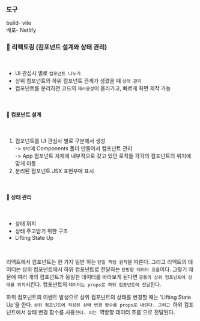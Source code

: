 ### 도구
build- vite<br>
배포- Netlify

### 📅 리팩토링 (컴포넌트 설계와 상태 관리)
<br>

- UI 관심사 별로 `컴포넌트 나누기`<br>
- 상위 컴포넌트와 하위 컴포넌트 관계가 생겼을 때 `상태 관리`<br>
- 컴포넌트를 분리하면 코드의 `재사용성`이 올라가고, 빠르게 화면 제작 가능
<br>

#### 🚀 컴포넌트 설계
<br>

1. 컴포넌트를 UI 관심사 별로 구분해서 생성<br>
-> src에 Components 폴더 만들어서 컴포넌트 관리<br>
-> App 컴포넌트 자체에 내부적으로 갖고 있던 로직들 각각의 컴포넌트의 위치에 맞게 이동<br>
2. 분리된 컴포넌트 JSX 표현부에 표시
<br>

#### 🚀 상태 관리
<br>

- 상태 위치
- 상태 주고받기 위한 구조
- Lifting State Up
<br>

리액트에서 컴포넌트는 한 가지 일만 하는 `단일 책임 원칙`을 따른다. 그리고 리액트의 데이터는 상위 컴포넌트에서 하위 컴포넌트로 전달하는 `단방향 데이터 흐름`이다. 그렇기 때문에 여러 개의 컴포넌트가 동일한 데이터를 바라보게 된다면 `공통의 상위 컴포넌트에 상태를 위치`시킨다. 컴포넌트의 `데이터는 props로 하위 컴포넌트에 전달`한다.

하위 컴포넌트의 이벤트 발생으로 상위 컴포넌트의 상태를 변경할 때는 'Lifting State Up'을 한다. `상위 컴포넌트에 작성된 상태 변경 함수를 props로 내린다. 그리고 `하위 컴포넌트에서 상태 변경 함수를 사용`한다. 이는 `역방향 데이터 흐름`으로 전달된다.  

